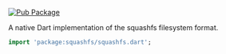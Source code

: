[![Pub
Package](https://img.shields.io/pub/v/squashfs.svg)](https://pub.dev/packages/squashfs)

A native Dart implementation of the squashfs filesystem format.

```dart
import 'package:squashfs/squashfs.dart';
```
